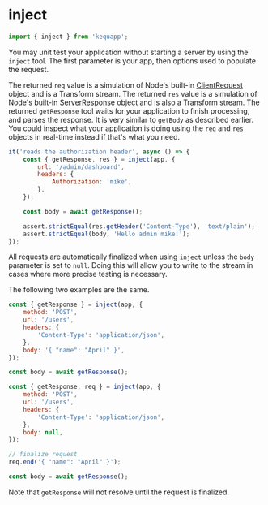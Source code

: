 # inject

```javascript
import { inject } from 'kequapp';
```

You may unit test your application without starting a server by using the `inject` tool. The first parameter is your app, then options used to populate the request.

The returned `req` value is a simulation of Node's built-in <a href="https://nodejs.org/api/http.html#class-httpclientrequest" target="_blank">ClientRequest</a> object and is a Transform stream. The returned `res` value is a simulation of Node's built-in <a href="https://nodejs.org/api/http.html#class-httpserverresponse" target="_blank">ServerResponse</a> object and is also a Transform stream. The returned `getResponse` tool waits for your application to finish processing, and parses the response. It is very similar to `getBody` as described earlier. You could inspect what your application is doing using the `req` and `res` objects in real-time instead if that's what you need.

```javascript
it('reads the authorization header', async () => {
    const { getResponse, res } = inject(app, {
        url: '/admin/dashboard',
        headers: {
            Authorization: 'mike',
        },
    });

    const body = await getResponse();

    assert.strictEqual(res.getHeader('Content-Type'), 'text/plain');
    assert.strictEqual(body, 'Hello admin mike!');
});
```

All requests are automatically finalized when using `inject` unless the `body` parameter is set to `null`. Doing this will allow you to write to the stream in cases where more precise testing is necessary.

The following two examples are the same.

```javascript
const { getResponse } = inject(app, {
    method: 'POST',
    url: '/users',
    headers: {
        'Content-Type': 'application/json',
    },
    body: '{ "name": "April" }',
});

const body = await getResponse();
```

```javascript
const { getResponse, req } = inject(app, {
    method: 'POST',
    url: '/users',
    headers: {
        'Content-Type': 'application/json',
    },
    body: null,
});

// finalize request
req.end('{ "name": "April" }');

const body = await getResponse();
```

Note that `getResponse` will not resolve until the request is finalized.
